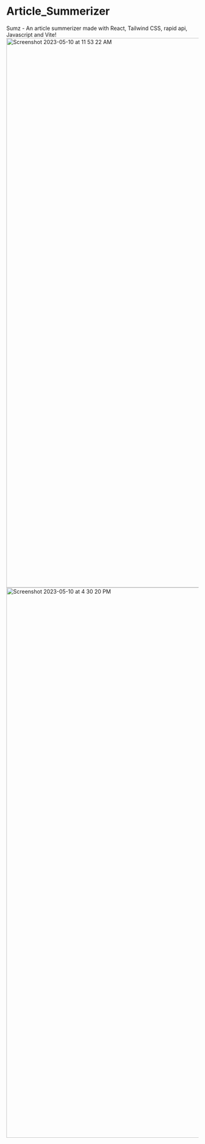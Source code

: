 # Article_Summerizer
Sumz - An article summerizer made with React, Tailwind CSS, rapid api, Javascript and Vite!
<img width="1438" alt="Screenshot 2023-05-10 at 11 53 22 AM" src="https://github.com/shades888/Article_Summerizer/assets/6867600/b64d3a04-a226-4f8c-a715-52df4f2d9a97">
<img width="1440" alt="Screenshot 2023-05-10 at 4 30 20 PM" src="https://github.com/shades888/Article_Summerizer/assets/6867600/ac35d1f3-1652-4a0a-b71e-3d6193d2c4f5">
